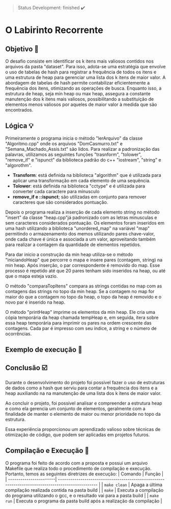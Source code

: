 > Status Development: finished :heavy_check_mark:

# O Labirinto Recorrente

## Objetivo 🎯

O desafio consiste em identificar os k itens mais valiosos contidos nos arquivos da pasta "dataset". Para isso, adota-se uma estratégia que envolve o uso de tabelas de hash para registrar a frequência de todos os itens e uma estrutura de heap para gerenciar uma lista dos k itens de maior valor. A abordagem de tabelas de hash permite contabilizar eficientemente a frequência dos itens, otimizando as operações de busca. Enquanto isso, a estrutura de heap, seja min heap ou max heap, assegura a constante manutenção dos k itens mais valiosos, possibilitando a substituição de elementos menos valiosos por aqueles de maior valor à medida que são encontrados. 

## Lógica :bulb:

Primeiramente o programa inicia o método "lerArquivo" da classe "Algoritmo.cpp" onde os arquivos "DomCasmurro.txt" e "Semana_Machado_Assis.txt" são lidos. Para realizar a padronização das palavras, utilizamos as seguintes funções "trasnform", "tolower", "remove_if" e "ispunct" da biblioteca padrão do c++ "iostream", "string" e "algorothm".

* **Transform**: está definida na biblioteca "algorithm" que é utilizada para aplicar uma transformação em cada elemento de uma sequência.
* **Tolower**: está definida na biblioteca "cctype" e é utilizada para converter cada caractere para minusculo
* **remove_if e ::ispunct**; são utilizadas em conjunto para remover caracteres que são considerados pontuação.

 Depois o programa realiza a inserção de cada elemento string no método "insert" da classe "heap.cpp"já padronizado com as letras minusculas e sem caracteres considerados pontuação. Os elementos foram inseridos em uma hash utilizando a biblioteca "unordered_map" na variável "map" permitindo o armazenamento dos memos utilizando pares chave-valor, onde cada chave é única e associada a um valor, aproveitando também para realizar a contagem da quantidade de elementos repetidos.

 Para dar inicio a construção da min heap utiliza-se o método "iniciandoHeap" que percorre o mapa e insere pares (contagem, string) na min heap. Após inserção, o par correspondente é removido do map. Esse processo é repetido até que 20 pares tenham sido inseridos na heap, ou até que o mapa esteja vazio.
 
 O método "comparaTopItens" compara as strings contidas no map com as contagens das strings no topo da min heap. Se a contagem no map for maior do que a contagem no topo da heap, o topo da heap é removido e o novo par é inserido na heap.

O método "printHeap" imprime os elementos da min heap. Ele cria uma cópia temporária da heap chamada tempHeap e, em seguida, itera sobre essa heap temporária para imprimir os pares na ordem crescente das contagens. Cada par é impresso com seu índice, a string e o número de ocorrências.

## Exemplo de execução :hammer:


## Conclusão :ballot_box_with_check:

Durante o desenvolvimento do projeto foi possível fazer o uso de estruturas de dados como a hash que serviu para contar a frequência dos itens e a heap auxiliando na na manutenção de uma lista dos k itens de maior valor.

Ao concluir o projeto, foi possível analisar e compreender a estrutura heap e como ela gerencia um conjunto de elementos, geralmente com a finalidade de manter o elemento de maior ou menor prioridade no topo da estrutura.

Essa experiência proporcionou um aprendizado valioso sobre técnicas de otimização de código, que podem ser aplicadas em projetos futuros.
## Compilação e Execução :electric_plug:

O programa foi feito de acordo com a proposta e possui um arquivo Makefile que realiza todo o procedimento de compilação e execução. Portanto, temos as seguintes diretrizes de execução:
| Comando                |  Função                                                                                           |                     
| -----------------------| ------------------------------------------------------------------------------------------------- |
|  `make clean`          | Apaga a última compilação realizada contida na pasta build                                        |
|  `make`                | Executa a compilação do programa utilizando o gcc, e o resultado vai para a pasta build           |
|  `make run`            | Executa o programa da pasta build após a realização da compilação                                 |

